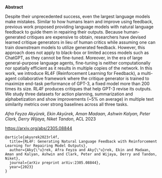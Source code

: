 **Abstract**

Despite their unprecedented success, even the largest language models make mistakes. Similar to how humans learn and improve using feedback, previous work proposed providing language models with natural language feedback to guide them in repairing their outputs. Because human-generated critiques are expensive to obtain, researchers have devised learned critique generators in lieu of human critics while assuming one can train downstream models to utilize generated feedback. However, this approach does not apply to black-box or limited access models such as ChatGPT, as they cannot be fine-tuned. Moreover, in the era of large general-purpose language agents, fine-tuning is neither computationally nor spatially efficient as it results in multiple copies of the network. In this work, we introduce RL4F (Reinforcement Learning for Feedback), a multi-agent collaborative framework where the critique generator is trained to maximize end-task performance of GPT-3, a fixed model more than 200 times its size. RL4F produces critiques that help GPT-3 revise its outputs. We study three datasets for action planning, summarization and alphabetization and show improvements (~5% on average) in multiple text similarity metrics over strong baselines across all three tasks.

*Afra Feyza Akyürek, Ekin Akyürek, Aman Madaan, Ashwin Kalyan, Peter Clark, Derry Wijaya, Niket Tandon*, ACL 2023

https://arxiv.org/abs/2305.08844

```
@article{akyurek2023rl4f,
  title={RL4F: Generating Natural Language Feedback with Reinforcement Learning for Repairing Model Outputs},
  author={Aky{\"u}rek, Afra Feyza and Aky{\"u}rek, Ekin and Madaan, Aman and Kalyan, Ashwin and Clark, Peter and Wijaya, Derry and Tandon, Niket},
  journal={arXiv preprint arXiv:2305.08844},
  year={2023}
}
```
